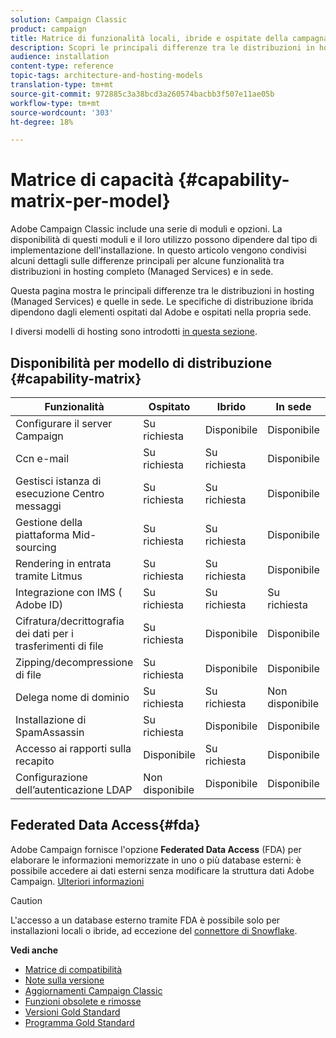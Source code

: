 ```yaml
---
solution: Campaign Classic
product: campaign
title: Matrice di funzionalità locali, ibride e ospitate della campagna
description: Scopri le principali differenze tra le distribuzioni in hosting e quelle in sede
audience: installation
content-type: reference
topic-tags: architecture-and-hosting-models
translation-type: tm+mt
source-git-commit: 972885c3a38bcd3a260574bacbb3f507e11ae05b
workflow-type: tm+mt
source-wordcount: '303'
ht-degree: 18%

---
```



# Matrice di capacità {#capability-matrix-per-model}

 Adobe Campaign Classic include una serie di moduli e opzioni. La disponibilità di questi moduli e il loro utilizzo possono dipendere dal tipo di implementazione dell&#39;installazione. In questo articolo vengono condivisi alcuni dettagli sulle differenze principali per alcune funzionalità tra distribuzioni in hosting completo (Managed Services) e in sede.

Questa pagina mostra le principali differenze tra le distribuzioni in hosting (Managed Services) e quelle in sede. Le specifiche di distribuzione ibrida dipendono dagli elementi ospitati dal Adobe  e ospitati nella propria sede.

I diversi modelli di hosting sono introdotti [in questa sezione](../../installation/using/hosting-models.md).

## Disponibilità per modello di distribuzione {#capability-matrix}

| Funzionalità | Ospitato | Ibrido | In sede | Dettagli |
|-----------------------------------------------|------------------|-----------|---------------|-----------------------------------------------------------------------------------------------------------------------------------------------------------------------------------------------------------------------|
| Configurare il server Campaign | Su richiesta | Disponibile | Disponibile | [Ulteriori informazioni](../../installation/using/the-server-configuration-file.md) |
| Ccn e-mail | Su richiesta | Su richiesta | Disponibile | [Ulteriori informazioni](../../installation/using/email-archiving.md) |
| Gestisci istanza di esecuzione Centro messaggi | Su richiesta | Su richiesta | Disponibile | [Ulteriori informazioni](../../message-center/using/about-transactional-messaging.md) |
| Gestione della piattaforma Mid-sourcing | Su richiesta | Su richiesta | Disponibile | [Ulteriori informazioni](../../installation/using/mid-sourcing-server.md) |
| Rendering in entrata tramite Litmus | Su richiesta | Su richiesta | Disponibile | [Ulteriori informazioni](../../delivery/using/inbox-rendering.md) |
| Integrazione con IMS ( Adobe ID) | Su richiesta | Su richiesta | Su richiesta | [Ulteriori informazioni](../../integrations/using/about-adobe-id.md) |
| Cifratura/decrittografia dei dati per i trasferimenti di file | Su richiesta | Disponibile | Disponibile | [Ulteriori informazioni](../../workflow/using/importing-data.md#unzipping-or-decrypting-a-file-before-processing) |
| Zipping/decompressione di file | Su richiesta | Disponibile | Disponibile | [Ulteriori informazioni](../../workflow/using/importing-data.md#unzipping-or-decrypting-a-file-before-processing) |
| Delega nome di dominio | Su richiesta | Su richiesta | Non disponibile | [Ulteriori informazioni](https://helpx.adobe.com/it/campaign/kb/domain-name-delegation.html) |
| Installazione di SpamAssassin | Su richiesta | Disponibile | Disponibile | [Ulteriori informazioni](../../delivery/using/spamassassin.md) |
| Accesso ai rapporti sulla recapito | Disponibile | Su richiesta | Disponibile | [Ulteriori informazioni](../../delivery/using/monitoring-deliverability.md) |
| Configurazione dell’autenticazione LDAP | Non disponibile | Disponibile | Disponibile | [Ulteriori informazioni](../../installation/using/connecting-through-ldap.md) |


## Federated Data Access{#fda}

 Adobe Campaign fornisce l&#39;opzione **Federated Data Access** (FDA) per elaborare le informazioni memorizzate in uno o più database esterni: è possibile accedere ai dati esterni senza modificare la struttura  dati Adobe Campaign. [Ulteriori informazioni](../../installation/using/about-fda.md)

>[!CAUTION]
>
>L&#39;accesso a un database esterno tramite FDA è possibile solo per installazioni locali o ibride, ad eccezione del [connettore di Snowflake](../../installation/using/configure-fda-snowflake.md).


**Vedi anche**

* [Matrice di compatibilità](../../rn/using/compatibility-matrix.md)
* [Note sulla versione](../../rn/using/latest-release.md)
* [Aggiornamenti Campaign Classic](../../rn/using/rn-overview.md)
* [Funzioni obsolete e rimosse](../../rn/using/deprecated-features.md)
* [Versioni Gold Standard](../../rn/using/gold-standard.md)
* [Programma Gold Standard](https://helpx.adobe.com/it/campaign/kb/gold-standard.html)
